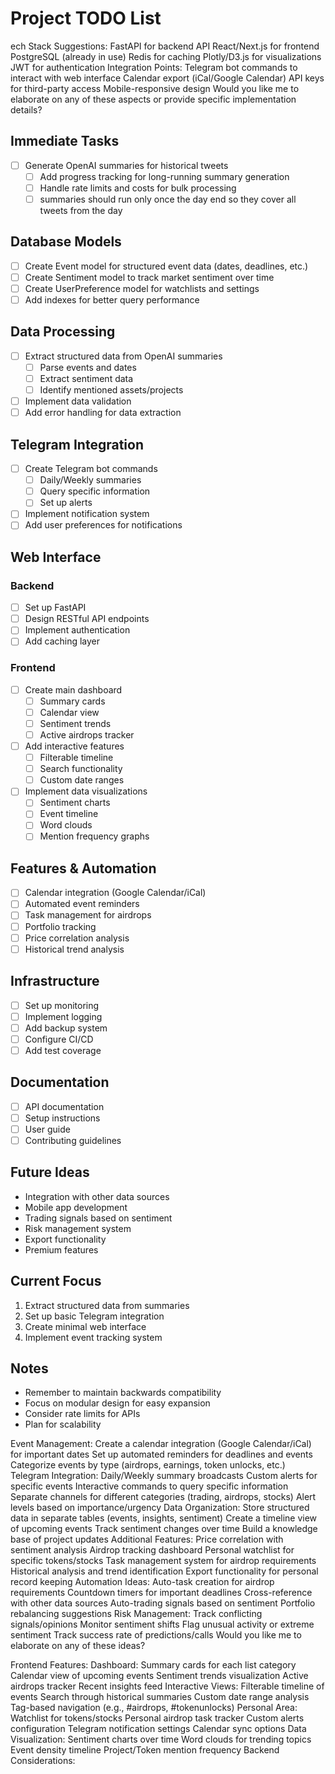 # Project TODO List
ech Stack Suggestions:
FastAPI for backend API
React/Next.js for frontend
PostgreSQL (already in use)
Redis for caching
Plotly/D3.js for visualizations
JWT for authentication
Integration Points:
Telegram bot commands to interact with web interface
Calendar export (iCal/Google Calendar)
API keys for third-party access
Mobile-responsive design
Would you like me to elaborate on any of these aspects or provide specific implementation details?

## Immediate Tasks
- [ ] Generate OpenAI summaries for historical tweets
  - [ ] Add progress tracking for long-running summary generation
  - [ ] Handle rate limits and costs for bulk processing
  - [ ] summaries should run only once the day end so they cover all tweets from the day

## Database Models
- [ ] Create Event model for structured event data (dates, deadlines, etc.)
- [ ] Create Sentiment model to track market sentiment over time
- [ ] Create UserPreference model for watchlists and settings
- [ ] Add indexes for better query performance

## Data Processing
- [ ] Extract structured data from OpenAI summaries
  - [ ] Parse events and dates
  - [ ] Extract sentiment data
  - [ ] Identify mentioned assets/projects
- [ ] Implement data validation
- [ ] Add error handling for data extraction

## Telegram Integration
- [ ] Create Telegram bot commands
  - [ ] Daily/Weekly summaries
  - [ ] Query specific information
  - [ ] Set up alerts
- [ ] Implement notification system
- [ ] Add user preferences for notifications

## Web Interface
### Backend
- [ ] Set up FastAPI
- [ ] Design RESTful API endpoints
- [ ] Implement authentication
- [ ] Add caching layer

### Frontend
- [ ] Create main dashboard
  - [ ] Summary cards
  - [ ] Calendar view
  - [ ] Sentiment trends
  - [ ] Active airdrops tracker
- [ ] Add interactive features
  - [ ] Filterable timeline
  - [ ] Search functionality
  - [ ] Custom date ranges
- [ ] Implement data visualizations
  - [ ] Sentiment charts
  - [ ] Event timeline
  - [ ] Word clouds
  - [ ] Mention frequency graphs

## Features & Automation
- [ ] Calendar integration (Google Calendar/iCal)
- [ ] Automated event reminders
- [ ] Task management for airdrops
- [ ] Portfolio tracking
- [ ] Price correlation analysis
- [ ] Historical trend analysis

## Infrastructure
- [ ] Set up monitoring
- [ ] Implement logging
- [ ] Add backup system
- [ ] Configure CI/CD
- [ ] Add test coverage

## Documentation
- [ ] API documentation
- [ ] Setup instructions
- [ ] User guide
- [ ] Contributing guidelines

## Future Ideas
- Integration with other data sources
- Mobile app development
- Trading signals based on sentiment
- Risk management system
- Export functionality
- Premium features

## Current Focus
1. Extract structured data from summaries
2. Set up basic Telegram integration
3. Create minimal web interface
4. Implement event tracking system

## Notes
- Remember to maintain backwards compatibility
- Focus on modular design for easy expansion
- Consider rate limits for APIs
- Plan for scalability



Event Management:
Create a calendar integration (Google Calendar/iCal) for important dates
Set up automated reminders for deadlines and events
Categorize events by type (airdrops, earnings, token unlocks, etc.)
Telegram Integration:
Daily/Weekly summary broadcasts
Custom alerts for specific events
Interactive commands to query specific information
Separate channels for different categories (trading, airdrops, stocks)
Alert levels based on importance/urgency
Data Organization:
Store structured data in separate tables (events, insights, sentiment)
Create a timeline view of upcoming events
Track sentiment changes over time
Build a knowledge base of project updates
Additional Features:
Price correlation with sentiment analysis
Airdrop tracking dashboard
Personal watchlist for specific tokens/stocks
Task management system for airdrop requirements
Historical analysis and trend identification
Export functionality for personal record keeping
Automation Ideas:
Auto-task creation for airdrop requirements
Countdown timers for important deadlines
Cross-reference with other data sources
Auto-trading signals based on sentiment
Portfolio rebalancing suggestions
Risk Management:
Track conflicting signals/opinions
Monitor sentiment shifts
Flag unusual activity or extreme sentiment
Track success rate of predictions/calls
Would you like me to elaborate on any of these ideas?


Frontend Features:
Dashboard:
Summary cards for each list category
Calendar view of upcoming events
Sentiment trends visualization
Active airdrops tracker
Recent insights feed
Interactive Views:
Filterable timeline of events
Search through historical summaries
Custom date range analysis
Tag-based navigation (e.g., #airdrops, #tokenunlocks)
Personal Area:
Watchlist for tokens/stocks
Personal airdrop task tracker
Custom alerts configuration
Telegram notification settings
Calendar sync options
Data Visualization:
Sentiment charts over time
Word clouds for trending topics
Event density timeline
Project/Token mention frequency
Backend Considerations: